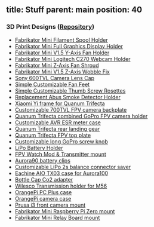 title: Stuff
parent: main
position: 40
---

<!--%
mpages = [p for p in pages if p.get("parent", "") == "stuff" and p.lang == "en"]
mpages.sort(key=lambda p: int(p["position"]))
for p in mpages:
    if p.title == "Blog":
        print "  * **[%s](%s)**" % (p.post, p.url) # markdown list item
    else:
        print "  * **[%s](%s)**" % (p.title, p.url) # markdown list item
%-->

### 3D Print Designs ([Repository](https://git.xythobuz.de/thomas/3d-print-designs))

* [Fabrikator Mini Filament Spool Holder](http://www.thingiverse.com/thing:1427890)
* [Fabrikator Mini Full Graphics Display Holder](http://www.thingiverse.com/thing:1441146)
* [Fabrikator Mini V1.5 Y-Axis Fan Holder](http://www.thingiverse.com/thing:1454399)
* [Fabrikator Mini Logitech C270 Webcam Holder](http://www.thingiverse.com/thing:1531522)
* [Fabrikator Mini Z-Axis Fan Shroud](http://www.thingiverse.com/thing:1531538)
* [Fabrikator Mini V1.5 Z-Axis Wobble Fix](http://www.thingiverse.com/thing:1600007)
* [Sony 600TVL Camera Lens Cap](http://www.thingiverse.com/thing:1443462)
* [Simple Customizable Fan Feet](http://www.thingiverse.com/thing:1465392)
* [Simple Customizable Thumb Screw Rosettes](http://www.thingiverse.com/thing:1531544)
* [Replacement Abus Smoke Detector Holder](http://www.thingiverse.com/thing:1534421)
* [Xiaomi Yi frame for Quanum Trifecta](http://www.thingiverse.com/thing:1563684)
* [Customizable 700TVL FPV camera backplate](http://www.thingiverse.com/thing:1568475)
* [Quanum Trifecta combined GoPro FPV camera holder](http://www.thingiverse.com/thing:1569820)
* [Customizable AVR ESR meter case](http://www.thingiverse.com/thing:1625664)
* [Quanum Trifecta rear landing gear](http://www.thingiverse.com/thing:1642129)
* [Quanum Trifecta FPV top plate](http://www.thingiverse.com/thing:1642135)
* [Customizable long GoPro screw knob](http://www.thingiverse.com/thing:1643650)
* [LiPo Battery Holder](http://www.thingiverse.com/thing:1903936)
* [FPV Watch Mod & Transmitter mount](https://www.thingiverse.com/thing:2003324)
* [Aurora90 battery clips](https://www.thingiverse.com/thing:2086873)
* [Customizable LiPo 2s balance connector saver](https://www.thingiverse.com/thing:2086888)
* [Eachine AIO TX03 case for Aurora100](https://www.thingiverse.com/thing:2369750)
* [Bottle Cap Co2 adapter](https://www.thingiverse.com/thing:2445858)
* [Wilesco Transmission holder for M56](https://www.thingiverse.com/thing:2787459)
* [OrangePi PC Plus case](https://www.thingiverse.com/thing:2787469)
* [OrangePi camera case](https://www.thingiverse.com/thing:2787474)
* [Prusa i3 front camera mount](https://www.thingiverse.com/thing:2787475)
* [Fabrikator Mini Raspberry Pi Zero mount](https://www.thingiverse.com/thing:2796530)
* [Fabrikator Mini Relay Board mount](https://www.thingiverse.com/thing:2796563)

